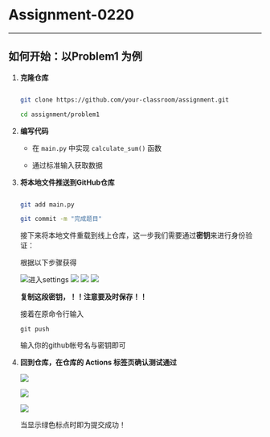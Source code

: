 # Assignment-0220
---
## 如何开始：以Problem1 为例
1. **克隆仓库**
   ```bash

   git clone https://github.com/your-classroom/assignment.git

   cd assignment/problem1

   ```

2. **编写代码**
   - 在 `main.py` 中实现 `calculate_sum()` 函数

   - 通过标准输入获取数据

3. **将本地文件推送到GitHub仓库**

   ```bash

   git add main.py

   git commit -m "完成题目"

    ```
   
   接下来将本地文件重载到线上仓库，这一步我们需要通过**密钥**来进行身份验证：

   根据以下步骤获得
   
   ![进入settings](./image/p2.jpg)
   ![](./image/p3.jpg)
   ![](./image/p4.jpg)
   ![](./image/p5.jpg)
   
   **复制这段密钥，！！注意要及时保存！！**
   
   接着在原命令行输入
   ```
   git push 
   ```
   
   输入你的github帐号名与密钥即可

5. **回到仓库，在仓库的 **Actions** 标签页确认测试通过**
   
   ![](./image/p1.jpg)

   ![](./image/p6.jpg)

   ![](./image/p7.jpg)

   当显示绿色标点时即为提交成功！


